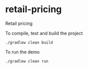 # retail-pricing
Retail pricing

To compile, test and build the project

`./gradlew clean build`

To run the demo

`./gradlew clean run`
